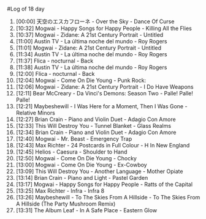 #Log of 18 day

1. [00:00] 天空のエスカフローネ - Over the Sky - Dance Of Curse
1. [10:32] Mogwai - Happy Songs for Happy People - Killing All the Flies
1. [10:37] Mogwai - Zidane: A 21st Century Portrait - Untitled
1. [11:00] Austin TV - La última noche del mundo - Roy Rogers
1. [11:01] Mogwai - Zidane: A 21st Century Portrait - Untitled
1. [11:34] Austin TV - La última noche del mundo - Roy Rogers
1. [11:37] Flica - nocturnal - Back
1. [11:38] Austin TV - La última noche del mundo - Roy Rogers
1. [12:00] Flica - nocturnal - Back
1. [12:04] Mogwai - Come On Die Young - Punk Rock:
1. [12:06] Mogwai - Zidane: A 21st Century Portrait - I Do Have Weapons
1. [12:11] Bear McCreary - Da Vinci's Demons: Season Two - Palle! Palle! Palle!
1. [12:21] Maybeshewill - I Was Here for a Moment, Then I Was Gone - Relative Minors
1. [12:27] Brian Crain - Piano and Violin Duet - Adagio Con Amore
1. [12:33] This Will Destroy You - Tunnel Blanket - Glass Realms
1. [12:34] Brian Crain - Piano and Violin Duet - Adagio Con Amore
1. [12:40] Mogwai - Mr. Beast - Emergency Trap
1. [12:43] Max Richter - 24 Postcards in Full Colour - H In New England
1. [12:45] Helios - Caesura - Shoulder to Hand
1. [12:50] Mogwai - Come On Die Young - Chocky
1. [13:00] Mogwai - Come On Die Young - Ex-Cowboy
1. [13:09] This Will Destroy You - Another Language - Mother Opiate
1. [13:14] Brian Crain - Piano and Light - Pastel Garden
1. [13:17] Mogwai - Happy Songs for Happy People - Ratts of the Capital
1. [13:25] Max Richter - Infra - Infra 8
1. [13:26] Maybeshewill - To The Skies From A Hillside - To The Skies From A Hillside (The Party Mushroom Remix)
1. [13:31] The Album Leaf - In A Safe Place - Eastern Glow
